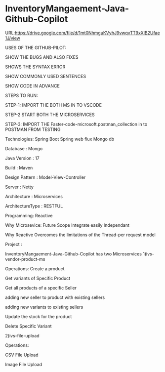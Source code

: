 # InventoryMangaement-Java-Github-Copilot

URL:https://drive.google.com/file/d/1mt0NhmguKVyhJ9vwqvTT9xXlB2Ufae1J/view

USES OF THE GITHUB-PILOT:

SHOW THE BUGS AND ALSO FIXES

SHOWS THE SYNTAX ERROR

SHOW COMMONLY USED SENTENCES

SHOW CODE IN ADVANCE

STEPS TO RUN:

STEP-1:
IMPORT THE BOTH MS IN TO VSCODE

STEP-2
START BOTH THE MICROSERVICES

STEP-3:
IMPORT THE Faster-code-microsoft.postman_collection in to POSTMAN FROM TESTING


Technologies:
Spring Boot
Spring web flux
Mongo db

Database : Mongo

Java Version : 17

Build : Maven

Design Pattern : Model-View-Controller

Server : Netty

Architecture : Microservices

ArchitectureType : RESTFUL

Programming: Reactive

Why Microsevice:
Future Scope
Integrate easily
Independant

Why Reactive
Overcomes the limitations of the Thread-per request model


Project :

InventoryMangaement-Java-Github-Copilot has two Microservices
1)ivs-vendor-product-ms

Operations:
Create a product

Get variants of Specific Product

Get all products of a specific Seller

adding new seller to product with existing sellers

adding new variants to existing sellers

Update the stock for the product

Delete Specific Variant

2)ivs-file-upload

Operations:

CSV File Upload

Image File Upload


